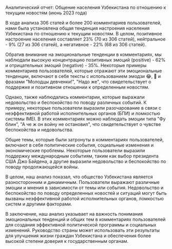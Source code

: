 Аналитический отчет: Общение населения Узбекистана по отношению к текущим новостям (июнь 2023 года)

В ходе анализа 306 статей и более 200 комментариев пользователей, нами была установлена общая тенденция настроения населения Узбекистана по отношению к текущим новостям. В целом, позитивное настроение населения составляет 23% (70 из 306 статей), нейтральное - 9% (27 из 306 статей), а негативное - 22% (68 из 306 статей).

Обратив внимание на эмоциональные тенденции в комментариях, мы наблюдали высокую концентрацию позитивных эмоций (positive) - 62% и отрицательных эмоций (negative) - 35%. Некоторые примеры комментариев пользователей, которые отражают эти эмоциональные тенденции, включают в себя тексты с использованием эмодзи 😂, 👏 и фразами "Молодцы девченки!", "Надо же", что свидетельствует о поддержке и позитивном отношении к определенным новостям.

Однако, также наблюдались комментарии, которые выражали недовольство и беспокойство по поводу различных событий. К примеру, некоторые пользователи выразили разочарование в связи с неэффективной работой исполнительных органов (БПИ) и ломкостью системы IMEI. В этих комментариях можно наблюдать эмоции типа "Фу блин", "А че ж он войну не остановил", что свидетельствует о чувстве беспокойства и недовольства.

Общие темы, которые были затронуты в комментариях пользователей, включают в себя политические события, социальные изменения и экономические проблемы. Некоторые пользователи выразили поддержку международным событиям, таким как выбор президента США Джо Байдена, а другие выразили недовольство и беспокойство по поводу продолжающейся войны.

В целом, наш анализ показал, что общество Узбекистана является разносторонним и динамичным. Пользователи выражают различные эмоции и мнения в зависимости от темы или события. Недовольство и беспокойство по поводу определенных новостей и ситуаций могут быть вызваны неэффективной работой исполнительных органов, ломкостью систем и другими факторами.

В заключение, наш анализ указывает на важность понимания эмоциональных тенденций и общих тем в комментариях пользователей для создания эффективной политической программы и социальных изменений. Руководство страны может использовать эти результаты для улучшения жизни граждан Узбекистана и обеспечения более высокой степени доверия к государственным органам.